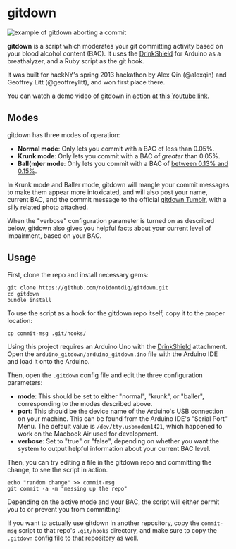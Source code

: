 gitdown
=======

![example of gitdown aborting a commit](http://geoffreylitt.com/files/gitdown-screenshot.png)

__gitdown__ is a script which moderates your git committing activity based on your blood alcohol content (BAC). It uses the [DrinkShield](http://shieldlist.org/gfxhax/drinkshield) for Arduino as a breathalyzer, and a Ruby script as the git hook.

It was built for hackNY's spring 2013 hackathon by Alex Qin (@alexqin) and Geoffrey Litt (@geoffreylitt), and won first place there. 
 
You can watch a demo video of gitdown in action at [this Youtube link](http://www.youtube.com/watch?v=NnBb1wmHj5k).

Modes
------
gitdown has three modes of operation:

- __Normal mode__: Only lets you commit with a BAC of less than 0.05%.
- __Krunk mode__: Only lets you commit with a BAC of _greater_ than 0.05%.
- __Ball(m)er mode__: Only lets you commit with a BAC of [between 0.13% and 0.15%](http://xkcd.com/323/).

In Krunk mode and Baller mode, gitdown will mangle your commit messages to make them appear more intoxicated, and will also post your name, current BAC, and the commit message to the official [gitdown Tumblr](http://gitdownhackny.tumblr.com), with a silly related photo attached.

When the "verbose" configuration parameter is turned on as described below, gitdown also gives you helpful facts about your current level of impairment, based on your BAC.

Usage
-----
First, clone the repo and install necessary gems:

    git clone https://github.com/noidontdig/gitdown.git
    cd gitdown
    bundle install

To use the script as a hook for the gitdown repo itself, copy it to the proper location:

    cp commit-msg .git/hooks/

Using this project requires an Arduino Uno with the [DrinkShield](http://shieldlist.org/gfxhax/drinkshield) attachment. Open the `arduino_gitdown/arduino_gitdown.ino` file with the Arduino IDE and load it onto the Arduino.

Then, open the `.gitdown` config file and edit the three configuration parameters:
- __mode__: This should be set to either "normal", "krunk", or "baller", corresponding to the modes described above.
- __port__: This should be the device name of the Arduino's USB connection on your machine. This can be found from the Arduino IDE's "Serial Port" Menu. The default value is `/dev/tty.usbmodem1421`, which happened to work on the Macbook Air used for development.
- __verbose__: Set to "true" or "false", depending on whether you want the system to output helpful information about your current BAC level.

Then, you can try editing a file in the gitdown repo and committing the change, to see the script in action.

    echo "random change" >> commit-msg
    git commit -a -m "messing up the repo"

Depending on the active mode and your BAC, the script will either permit you to or prevent you from committing!

If you want to actually use gitdown in another repository, copy the `commit-msg` script to that repo's `.git/hooks` directory, and make sure to copy the `.gitdown` config file to that repository as well.

